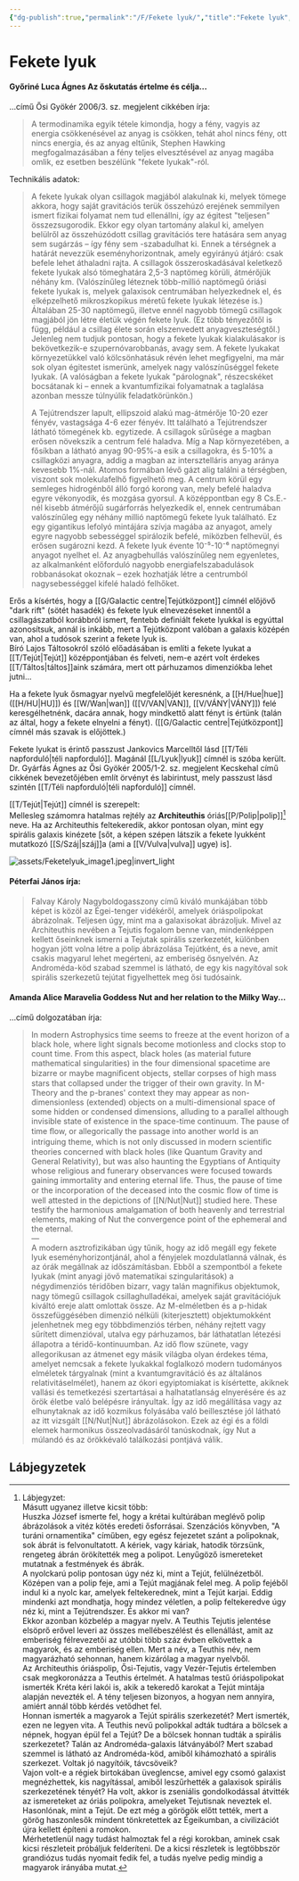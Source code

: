 ```yaml
---
{"dg-publish":true,"permalink":"/F/Fekete lyuk/","title":"Fekete lyuk","tags":["Englishtexttranslated"],"created":"2023-11-18T08:58","updated":"2024-12-20T10:17"}
---
```



# Fekete lyuk

#### Győriné Luca Ágnes Az őskutatás értelme és célja...

...című Ősi Gyökér 2006/3. sz. megjelent cikkében írja:  
> A termodinamika egyik tétele kimondja, hogy a fény, vagyis az energia csökkenésével az anyag is csökken, tehát ahol nincs fény, ott nincs energia, és az anyag eltűnik, Stephen Hawking megfogalmazásában a fény teljes elvesztésével az anyag magába omlik, ez esetben beszélünk "fekete lyukak"-ról.  

Technikális adatok:  
> A fekete lyukak olyan csillagok magjából alakulnak ki, melyek tömege akkora, hogy saját gravitációs terük összehúzó erejének semmilyen ismert fizikai folyamat nem tud ellenállni, így az égitest "teljesen" összezsugorodik. Ekkor egy olyan tartomány alakul ki, amelyen belülről az összehúzódott csillag gravitációs tere hatására sem anyag sem sugárzás – így fény sem -szabadulhat ki. Ennek a térségnek a határát nevezzük eseményhorizontnak, amely egyirányú átjáró: csak befele lehet áthaladni rajta. A csillagok összeroskadásával keletkező fekete lyukak alsó tömeghatára 2,5-3 naptömeg körüli, átmérőjük néhány km. (Valószínűleg léteznek több-millió naptömegű óriási fekete lyukak is, melyek galaxisok centrumában helyezkednek el, és elképzelhető mikroszkopikus méretű fekete lyukak létezése is.) Általában 25-30 naptömegű, illetve ennél nagyobb tömegű csillagok magjából jön létre életük végén fekete lyuk. (Ez több tényezőtől is függ, például a csillag élete során elszenvedett anyagveszteségtől.) Jelenleg nem tudjuk pontosan, hogy a fekete lyukak kialakulásakor is bekövetkezik-e szupernóvarobbanás, avagy sem. A fekete lyukakat környezetükkel való kölcsönhatásuk révén lehet megfigyelni, ma már sok olyan égitestet ismerünk, amelyek nagy valószínűséggel fekete lyukak. (A valóságban a fekete lyukak "párolognak", részecskéket bocsátanak ki – ennek a kvantumfizikai folyamatnak a taglalása azonban messze túlnyúlik feladatkörünkön.)  
>
> A Tejútrendszer lapult, ellipszoid alakú mag-átmérője 10-20 ezer fényév, vastagsága 4-6 ezer fényév. Itt található a Tejútrendszer látható tömegének kb. egytizede. A csillagok sűrűsége a magban erősen növekszik a centrum felé haladva. Míg a Nap környezetében, a fősíkban a látható anyag 90-95%-a esik a csillagokra, és 5-10% a csillagközi anyagra, addig a magban az intersztelláris anyag aránya kevesebb 1%-nál. Atomos formában lévő gázt alig találni a térségben, viszont sok molekulafelhő figyelhető meg. A centrum körül egy semleges hidrogénből álló forgó korong van, mely befelé haladva egyre vékonyodik, és mozgása gyorsul. A középpontban egy 8 Cs.E.-nél kisebb átmérőjű sugárforrás helyezkedik el, ennek centrumában valószínűleg egy néhány millió naptömegű fekete lyuk található. Ez egy gigantikus lefolyó mintájára szívja magába az anyagot, amely egyre nagyobb sebességgel spirálozik befelé, miközben felhevül, és erősen sugározni kezd. A fekete lyuk évente 10⁻⁵-10⁻⁶ naptömegnyi anyagot nyelhet el. Az anyagbehullás valószínűleg nem egyenletes, az alkalmanként előforduló nagyobb energiafelszabadulások robbanásokat okoznak – ezek hozhatják létre a centrumból nagysebességgel kifelé haladó felhőket.  

Erős a kísértés, hogy a [[G/Galactic centre\|Tejútközpont]] címnél előjövő "dark rift" (sötét hasadék) és fekete lyuk elnevezéseket innentől a csillagászatból korábbról ismert, fentebb definiált fekete lyukkal is egyúttal azonosítsuk, annál is inkább, mert a Tejútközpont valóban a galaxis középén van, ahol a tudósok szerint a fekete lyuk is.  
Bíró Lajos Táltosokról szóló előadásában is említi a fekete lyukat a [[T/Tejút\|Tejút]] középpontjában és felveti, nem-e azért volt érdekes [[T/Táltos\|táltos]]aink számára, mert ott párhuzamos dimenziókba lehet jutni...  

Ha a fekete lyuk ősmagyar nyelvű megfelelőjét keresnénk, a [[H/Hue\|hue]] ([[H/HU\|HU]]) és [[W/Wan\|wan]] ([[V/VAN\|VAN]], [[V/VÁNY\|VÁNY]]) felé keresgélhetnénk, dacára annak, hogy mindkettő alatt fényt is értünk (talán az által, hogy a fekete elnyelni a fényt). ([[G/Galactic centre\|Tejútközpont]] címnél más szavak is előjöttek.)  

Fekete lyukat is érintő passzust Jankovics Marcelltől lásd [[T/Téli napforduló\|téli napforduló]]. Magánál [[L/Lyuk\|lyuk]] címnél is szóba került.  
Dr. Gyárfás Ágnes az Ősi Gyökér 2005/1-2. sz. megjelent Kecskehal című cikkének bevezetőjében említ örvényt és labirintust, mely passzust lásd szintén [[T/Téli napforduló\|téli napforduló]] címnél.  

[[T/Tejút\|Tejút]] címnél is szerepelt:  
Mellesleg számomra hatalmas rejtély az **Architeuthis** óriás[[P/Polip\|polip]][^1] neve. Ha az Architeuthis feltekeredik, akkor pontosan olyan, mint egy spirális galaxis kinézete \[sőt, a képen szépen látszik a fekete lyukként mutatkozó [[S/Száj\|száj]]a (ami a [[V/Vulva\|vulva]] ugye) is\].  

![assets/Feketelyuk_image1.jpeg|invert_light](/img/user/F/assets/Feketelyuk_image1.jpeg)  

#### Péterfai János írja:

> Falvay Károly Nagyboldogasszony című kiváló munkájában több képet is közöl az Égei-tenger vidékéről, amelyek óriáspolipokat ábrázolnak. Teljesen úgy, mint ma a galaxisokat ábrázoljuk. Mivel az Architeuthis nevében a Tejutis fogalom benne van, mindenképpen kellett őseinknek ismerni a Tejutak spirális szerkezetét, különben hogyan jött volna létre a polip ábrázolása Tejútként, és a neve, amit csakis magyarul lehet megérteni, az emberiség ősnyelvén. Az Androméda-köd szabad szemmel is látható, de egy kis nagyítóval sok spirális szerkezetű tejútat figyelhettek meg ősi tudósaink.  

#### Amanda Alice Maravelia Goddess Nut and her relation to the Milky Way...  

...című dolgozatában írja:  
> In modern Astrophysics time seems to freeze at the event horizon of a black hole, where light signals become motionless and clocks stop to count time. From this aspect, black holes (as material future mathematical singularities) in the four dimensional spacetime are bizarre or maybe magniﬁcent objects, stellar corpses of high mass stars that collapsed under the trigger of their own gravity. In M-Theory and the p-branes' context they may appear as non-dimensionless (extended) objects on a multi-dimensional space of some hidden or condensed dimensions, alluding to a parallel although invisible state of existence in the space-time continuum. The pause of time ﬂow, or allegorically the passage into another world is an intriguing theme, which is not only discussed in modern scientiﬁc theories concerned with black holes (like Quantum Gravity and General Relativity), but was also haunting the Egyptians of Antiquity whose religious and funerary observances were focused towards gaining immortality and entering eternal life. Thus, the pause of time or the incorporation of the deceased into the cosmic ﬂow of time is well attested in the depictions of [[N/Nut\|Nut]] studied here. These testify the harmonious amalgamation of both heavenly and terrestrial elements, making of Nut the convergence point of the ephemeral and the eternal.  
> —  
> A modern asztrofizikában úgy tűnik, hogy az idő megáll egy fekete lyuk eseményhorizontjánál, ahol a fényjelek mozdulatlanná válnak, és az órák megállnak az időszámításban. Ebből a szempontból a fekete lyukak (mint anyagi jövő matematikai szingularitások) a négydimenziós téridőben bizarr, vagy talán magniﬁkus objektumok, nagy tömegű csillagok csillaghulladékai, amelyek saját gravitációjuk kiváltó ereje alatt omlottak össze. Az M-elméletben és a p-hidak összefüggésében dimenzió nélküli (kiterjesztett) objektumokként jelenhetnek meg egy többdimenziós térben, néhány rejtett vagy sűrített dimenzióval, utalva egy párhuzamos, bár láthatatlan létezési állapotra a téridő-kontinuumban. Az idő ﬂow szünete, vagy allegorikusan az átmenet egy másik világba olyan érdekes téma, amelyet nemcsak a fekete lyukakkal foglalkozó modern tudományos elméletek tárgyalnak (mint a kvantumgravitáció és az általános relativitáselmélet), hanem az ókori egyiptomiakat is kísértette, akiknek vallási és temetkezési szertartásai a halhatatlanság elnyerésére és az örök életbe való belépésre irányultak. Így az idő megállítása vagy az elhunytaknak az idő kozmikus folyásába való beillesztése jól látható az itt vizsgált [[N/Nut\|Nut]] ábrázolásokon. Ezek az égi és a földi elemek harmonikus összeolvadásáról tanúskodnak, így Nut a múlandó és az örökkévaló találkozási pontjává válik.  

## Lábjegyzetek

[^1]: Lábjegyzet:  
Másutt ugyanez illetve kicsit több:  
Huszka József ismerte fel, hogy a krétai kultúrában meglévő polip ábrázolások a vitéz kötés eredeti ősforrásai. Szenzációs könyvben, "A turáni ornamentika" címűben, egy egész fejezetet szánt a polipoknak, sok ábrát is felvonultatott. A kériek, vagy káriak, hatodik törzsünk, rengeteg ábrán örökítették meg a polipot. Lenyűgöző ismereteket mutatnak a festmények és ábrák.  
A nyolckarú polip pontosan úgy néz ki, mint a Tejút, felülnézetből. Középen van a polip feje, ami a Tejút magjának felel meg. A polip fejéből indul ki a nyolc kar, amelyek feltekerednek, mint a Tejút karjai. Eddig mindenki azt mondhatja, hogy mindez véletlen, a polip feltekeredve úgy néz ki, mint a Tejútrendszer. És akkor mi van?  
Ekkor azonban közbelép a magyar nyelv. A Teuthis Tejutis jelentése elsöprő erővel leveri az összes mellébeszélést és ellenállást, amit az emberiség félrevezetői az utóbbi több száz évben elkövettek a magyarok, és az emberiség ellen. Mert a név, a Teuthis név, nem magyarázható sehonnan, hanem kizárólag a magyar nyelvből.  
Az Architeuthis óriáspolip, Ősi-Tejutis, vagy Vezér-Tejutis értelemben csak megkoronázza a Teuthis értelmét. A hatalmas testű óriáspolipokat ismerték Kréta kéri lakói is, akik a tekeredő karokat a Tejút mintája alapján nevezték el. A tény teljesen bizonyos, a hogyan nem annyira, amiért annál több kérdés vetődhet fel.  
Honnan ismerték a magyarok a Tejút spirális szerkezetét? Mert ismerték, ezen ne legyen vita. A Teuthis nevű polipokkal adták tudtára a bölcsek a népnek, hogyan épül fel a Tejút? De a bölcsek honnan tudták a spirális szerkezetet? Talán az Androméda-galaxis látványából? Mert szabad szemmel is látható az Androméda-köd, amiből kihámozható a spirális szerkezet. Voltak jó nagyítóik, távcsöveik?  
Vajon volt-e a régiek birtokában üveglencse, amivel egy csomó galaxist megnézhettek, kis nagyítással, amiből leszűrhették a galaxisok spirális szerkezetének tényét? Ha volt, akkor is zseniális gondolkodással átvitték az ismereteket az óriás polipokra, amelyeket Tejutisnak neveztek el. Hasonlónak, mint a Tejút. De ezt még a görögök előtt tették, mert a görög haszonlesők mindent tönkretettek az Égeikumban, a civilizációt újra kellett építeni a romokon.  
Mérhetetlenül nagy tudást halmoztak fel a régi korokban, aminek csak kicsi részleteit próbáljuk felderíteni. De a kicsi részletek is legtöbbször grandiózus tudás nyomait fedik fel, a tudás nyelve pedig mindig a magyarok irányába mutat.  